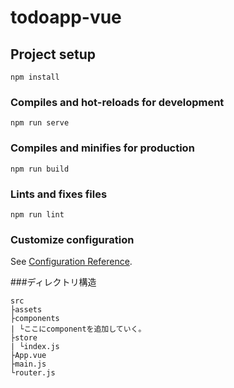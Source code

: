 # todoapp-vue

## Project setup
```
npm install
```

### Compiles and hot-reloads for development
```
npm run serve
```

### Compiles and minifies for production
```
npm run build
```

### Lints and fixes files
```
npm run lint
```

### Customize configuration
See [Configuration Reference](https://cli.vuejs.org/config/).

###ディレクトリ構造
```
src
├assets
├components
| └ここにcomponentを追加していく。
├store
| └index.js
├App.vue
├main.js
└router.js
```

